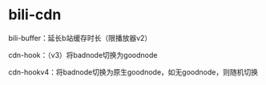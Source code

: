# bili-cdn
bili-buffer：延长b站缓存时长（限播放器v2）

cdn-hook：（v3）将badnode切换为goodnode

cdn-hookv4：将badnode切换为原生goodnode，如无goodnode，则随机切换